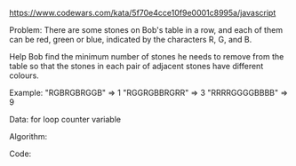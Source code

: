 https://www.codewars.com/kata/5f70e4cce10f9e0001c8995a/javascript

Problem:
There are some stones on Bob's table in a row, and each of them can be red, green or blue, indicated by the characters R, G, and B.

Help Bob find the minimum number of stones he needs to remove from the table so that the stones in each pair of adjacent stones have different colours.

Example:
"RGBRGBRGGB" => 1
"RGGRGBBRGRR" => 3
"RRRRGGGGBBBB" => 9

Data:
for loop
counter variable

Algorithm:

Code:
